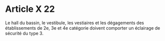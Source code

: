 # Article X 22

Le hall du bassin, le vestibule, les vestiaires et les dégagements des établissements de 2e, 3e et 4e catégorie doivent comporter un éclairage de sécurité du type 3.
